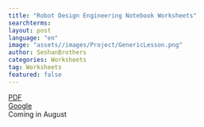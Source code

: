 ```yaml
---
title: "Robot Design Engineering Notebook Worksheets"
searchterms:
layout: post
language: "en"
image: "assets//images/Project/GenericLesson.png"
author: SeshanBrothers
categories: Worksheets
tag: Worksheets
featured: false
---
```


<a href="">PDF</a><br>
<a href="">Google</a>
<br> Coming in August

